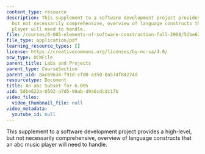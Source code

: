 ```yaml
---
content_type: resource
description: This supplement to a software development project provides a high-level,
  but not necessarily comprehensive, overview of language constructs that an abc music
  player will need to handle.
file: /courses/6-005-elements-of-software-construction-fall-2008/5dbe622a0592a7d590abd9a6cdcdc17b_MIT6_005f08_project02_abc.pdf
file_type: application/pdf
learning_resource_types: []
license: https://creativecommons.org/licenses/by-nc-sa/4.0/
ocw_type: OCWFile
parent_title: Labs and Projects
parent_type: CourseSection
parent_uid: 8ac69634-f91d-cfd0-a350-0a574f84274d
resourcetype: Document
title: An abc Subset for 6.005
uid: 5dbe622a-0592-a7d5-90ab-d9a6cdcdc17b
video_files:
  video_thumbnail_file: null
video_metadata:
  youtube_id: null
---
```

This supplement to a software development project provides a high-level, but not necessarily comprehensive, overview of language constructs that an abc music player will need to handle.